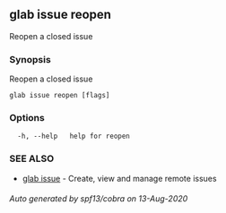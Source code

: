 ## glab issue reopen

Reopen a closed issue

### Synopsis

Reopen a closed issue

```
glab issue reopen [flags]
```

### Options

```
  -h, --help   help for reopen
```

### SEE ALSO

* [glab issue](glab_issue.md)	 - Create, view and manage remote issues

###### Auto generated by spf13/cobra on 13-Aug-2020
